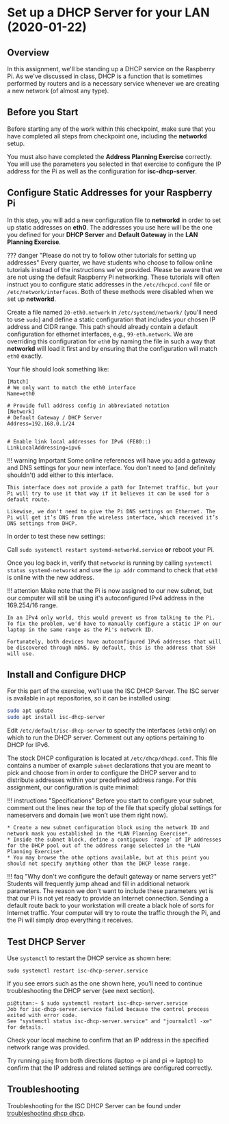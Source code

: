 # Set up a DHCP Server for your LAN (2020-01-22)

## Overview
In this assignment, we'll be standing up a DHCP service on the Raspberry Pi. As we've discussed in class, DHCP is a function that is sometimes performed by routers and is a necessary service whenever we are creating a new network (of almost any type). 

## Before you Start

Before starting any of the work within this checkpoint, make sure that you have completed all steps from checkpoint one, including the **networkd** setup.

You must also have completed the **Address Planning Exercise** correctly. You will use the parameters you selected in that exercise to configure the IP address for the Pi as well as the configuration for **isc-dhcp-server**.


## Configure Static Addresses for your Raspberry Pi

In this step, you will add a new configuration file to **networkd** in order to set up static addresses on **eth0**. The addresses you use here will be the one you defined for your **DHCP Server** and **Default Gateway** in the **LAN Planning Exercise**.

??? danger "Please do not try to follow other tutorials for setting up addresses"
    Every quarter, we have students who choose to follow online tutorials instead of the instructions we've provided. Please be aware that we are not using the default Raspberry Pi networking. These tutorials will often instruct you to configure static addresses in the `/etc/dhcpcd.conf` file or `/etc/network/interfaces`. Both of these methods were disabled when we set up **networkd**.

Create a file named `20-eth0.network` in  `/etc/systemd/network/` (you'll need to use `sudo`) and define a static configuration that includes your chosen IP address and CIDR range. This path should already contain a default configuration for ethernet interfaces, e.g., `99-eth.network`. We are overriding this configuration for `eth0` by naming the file in such a way that **networkd** will load it first and by ensuring that the configuration will match `eth0` exactly.

Your file should look something like:

```
[Match]
# We only want to match the eth0 interface
Name=eth0

# Provide full address config in abbreviated notation
[Network]
# Default Gateway / DHCP Server
Address=192.168.0.1/24


# Enable link local addresses for IPv6 (FE80::)
LinkLocalAddressing=ipv6
```

!!! warning Important 
    Some online references will have you add a gateway and DNS settings for your new interface. You don't need to (and definitely shouldn't) add either to this interface. 
    
    This interface does not provide a path for Internet traffic, but your Pi will try to use it that way if it believes it can be used for a default route.

    Likewise, we don't need to give the Pi DNS settings on Ethernet. The Pi will get it’s DNS from the wireless interface, which received it’s DNS settings from DHCP. 


In order to test these new settings:

Call `sudo systemctl restart systemd-networkd.service` **or** reboot your Pi.

Once you log back in, verify that `networkd` is running by calling `systemctl status systemd-networkd` and use the `ip addr` command to check that `eth0` is online with the new address.

!!! attention
    Make note that the Pi is now assigned to our new subnet, but our computer will still be using it's autoconfigured IPv4 address in the 169.254/16 range.

    In an IPv4 only world, this would prevent us from talking to the Pi. To fix the problem, we'd have to manually configure a static IP on our laptop in the same range as the Pi's network ID.
    
    Fortunately, both devices have autoconfigured IPv6 addresses that will be discovered through mDNS. By default, this is the address that SSH will use.

## Install and Configure DHCP
For this part of the exercise, we'll use the ISC DHCP Server. The ISC server is available in `apt` repositories, so it can be installed using:

```bash
sudo apt update
sudo apt install isc-dhcp-server
```

Edit `/etc/default/isc-dhcp-server` to specify the interfaces (`eth0` only) on which to run the DHCP server. Comment out any options pertaining to DHCP for IPv6.

The stock DHCP configuration is located at `/etc/dhcp/dhcpd.conf`. This file contains a number of example `subnet` declarations that you are meant to pick and choose from in order to configure the DHCP server and to distribute addresses within your predefined address range. For this assignment, our configuration is quite minimal:

!!! instructions "Specifications"
    Before you start to configure your subnet, comment out the lines near the top of the file that specify global settings for nameservers and domain (we won’t use them right now).

    * Create a new subnet configuration block using the network ID and network mask you established in the *LAN Planning Exercise*.
    * Inside the subnet block, define a contiguous `range` of IP addresses for the DHCP pool out of the address range selected in the *LAN Planning Exercise*.
    * You may browse the othe options available, but at this point you should not specify anything other than the DHCP lease range.

!!! faq "Why don't we configure the default gateway or name servers yet?"
    Students will frequently jump ahead and fill in additional network parameters. The reason we don't want to include these parameters yet is that our Pi is not yet ready to provide an Internet connection. Sending a default route back to your workstation will create a black hole of sorts for Internet traffic. Your computer will try to route the traffic through the Pi, and the Pi will simply drop everything it receives.

## Test DHCP Server
Use `systemctl` to restart the DHCP service as shown here:

`sudo systemctl restart isc-dhcp-server.service`

If you see errors such as the one shown here, you’ll need to continue troubleshooting the DHCP server (see next section).

```
pi@titan:~ $ sudo systemctl restart isc-dhcp-server.service
Job for isc-dhcp-server.service failed because the control process exited with error code.
See "systemctl status isc-dhcp-server.service" and "journalctl -xe" for details.
```

Check your local machine to confirm that an IP address in the specified network range was provided.

Try running `ping` from both directions (laptop -> pi and pi -> laptop) to confirm that the IP address and related settings are configured correctly.

## Troubleshooting

Troubleshooting for the ISC DHCP Server can be found under [troubleshooting dhcp dhcp](/resources/dhcpd-troubleshooting/).